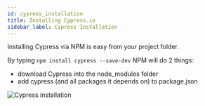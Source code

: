 ```yaml
---
id: cypress_installation
title: Installing Cypress.io
sidebar_label: Cypress Installation
---
```


Installing Cypress via NPM is easy from your project folder.

By typing `npm install cypress --save-dev` NPM will do 2 things: 

* download Cypress into the node_modules folder
* add cypress (and all packages it depends on) to package.json

![Cypress installation](http://localhost:3000/img/installing-cli.e1693232.gif "Cypress Installation")


